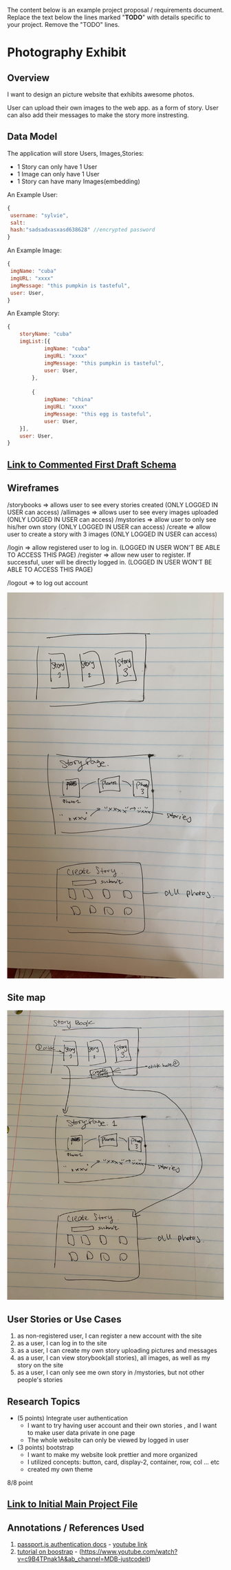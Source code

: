 The content below is an example project proposal / requirements document. Replace the text below the lines marked "__TODO__" with details specific to your project. Remove the "TODO" lines.



# Photography Exhibit

## Overview

I want to design an picture website that exhibits awesome photos. 

User can upload their own images to the web app.  as a form of story. User can also add their messages to make the story more instresting.


    
            


## Data Model


The application will store Users, Images,Stories:

* 1 Story can only have 1 User
* 1 Image can only have 1 User 
* 1 Story can have many Images(embedding)


An Example User:
 
```javascript
{
 username: "sylvie",
 salt:
 hash:"sadsadxasxasd638628" //encrypted password
}
```
An Example Image:
```javascript
{
 imgName: "cuba"
 imgURL: "xxxx"
 imgMessage: "this pumpkin is tasteful",
 user: User,
}

```

An Example Story:
```javascript
{
    storyName: "cuba"
    imgList:[{
            imgName: "cuba"
            imgURL: "xxxx"
            imgMessage: "this pumpkin is tasteful",
            user: User,
        },
        
        {
            imgName: "china"
            imgURL: "xxxx"
            imgMessage: "this egg is tasteful",
            user: User,
    }],
    user: User,
}

```



## [Link to Commented First Draft Schema](db.js) 


## Wireframes

/storybooks  => allows user to see every stories created (ONLY LOGGED IN USER can access)
/allimages   => allows user to see every images uploaded (ONLY LOGGED IN USER can access)
/mystories   => allow user to only see his/her own story (ONLY LOGGED IN USER can access)
/create      => allow user to create a story with 3 images (ONLY LOGGED IN USER can access) 


/login      => allow registered user to log in.
                (LOGGED IN USER WON'T BE ABLE TO ACCESS THIS PAGE)
/register   => allow new user to register. If successful, user will be directly logged in.
                (LOGGED IN USER WON'T BE ABLE TO ACCESS THIS PAGE)


/logout     => to log out account

        
![stories](documentation/stories.jpeg)


## Site map

![map](documentation/map.jpeg)

## User Stories or Use Cases


1. as non-registered user, I can register a new account with the site
2. as a user, I can log in to the site
3. as a user, I can create my own story uploading pictures and messages
4. as a user, I can view  storybook(all stories), all images, as well as my story on the site
5. as a user, I can only see me own story in /mystories, but not other people's stories



## Research Topics

 
* (5 points) Integrate user authentication
    * I want to try having user account and their own stories , and I want to make user data private in one page
    * The whole website can only be viewed by logged in user
* (3 points) bootstrap
    * I want to make my website look prettier and more organized
    * I utilized concepts: button, card, display-2, container, row, col ... etc
    * created my own theme

8/8 point

## [Link to Initial Main Project File](app.js) 




## Annotations / References Used


1. [passport.js authentication docs](http://passportjs.org/docs) - [youtube link](https://www.geeksforgeeks.org/login-form-using-node-js-and-mongodb/)
2. [tutorial on boostrap](https://getbootstrap.com/docs/4.5/getting-started/introduction/) - (https://www.youtube.com/watch?v=c9B4TPnak1A&ab_channel=MDB-justcodeit)
